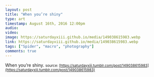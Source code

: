 ```yaml
---
layout: post
title: "When you’re shiny"
type: art
timestamp: August 16th, 2016 12:00pm
audio: 
video: 
image: https://saturdayxiii.github.io/media/149038615983.webp
link: https://saturdayxiii.github.io/media/149038615983.webp
tags: ["Spider", "macro", "photography"]
comments: true
---
```

When you’re shiny.
<small>source: [https://saturdayxiii.tumblr.com/post/149038615983](https://saturdayxiii.tumblr.com/post/149038615983)</small>